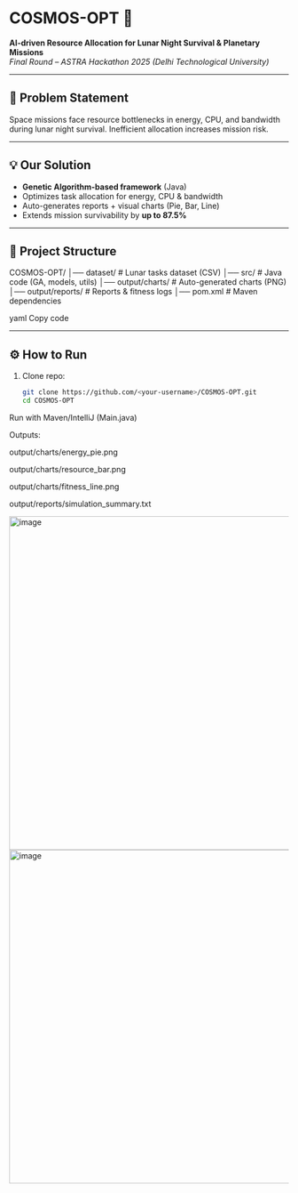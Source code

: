 # COSMOS-OPT 🚀  
**AI-driven Resource Allocation for Lunar Night Survival & Planetary Missions**  
_Final Round – ASTRA Hackathon 2025 (Delhi Technological University)_  

---

## 📌 Problem Statement  
Space missions face resource bottlenecks in energy, CPU, and bandwidth during lunar night survival. Inefficient allocation increases mission risk.  

---

## 💡 Our Solution  
- **Genetic Algorithm-based framework** (Java)  
- Optimizes task allocation for energy, CPU & bandwidth  
- Auto-generates reports + visual charts (Pie, Bar, Line)  
- Extends mission survivability by **up to 87.5%**  

---

## 📂 Project Structure  
COSMOS-OPT/
│── dataset/ # Lunar tasks dataset (CSV)
│── src/ # Java code (GA, models, utils)
│── output/charts/ # Auto-generated charts (PNG)
│── output/reports/ # Reports & fitness logs
│── pom.xml # Maven dependencies

yaml
Copy code

---

## ⚙️ How to Run  
1. Clone repo:  
   ```bash
   git clone https://github.com/<your-username>/COSMOS-OPT.git
   cd COSMOS-OPT
Run with Maven/IntelliJ (Main.java)

Outputs:

output/charts/energy_pie.png

output/charts/resource_bar.png

output/charts/fitness_line.png

output/reports/simulation_summary.txt




<img width="800" height="600" alt="image" src="https://github.com/user-attachments/assets/b5323929-2467-40b9-b6a7-d4908539c67b" />
<img width="800" height="600" alt="image" src="https://github.com/user-attachments/assets/14ec894c-2729-44c8-8b98-a3c240e064e6" />

